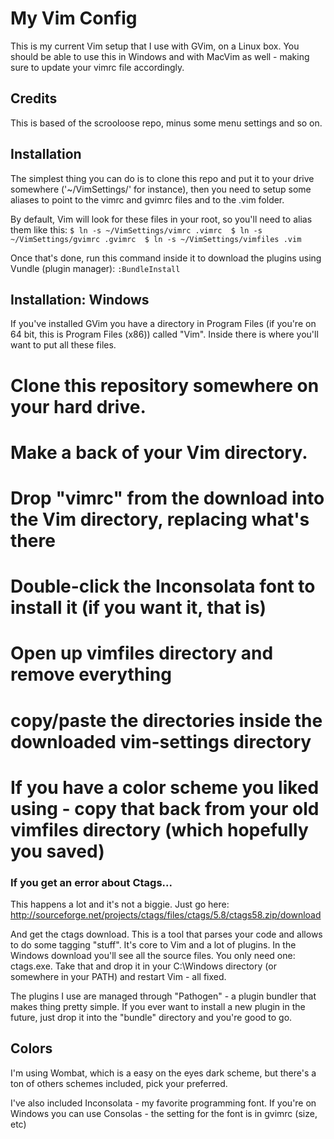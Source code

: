 # My Vim Config 
This is my current Vim setup that I use with GVim, on a Linux box. You should be able to use this in Windows and with MacVim as well - making sure to update your vimrc file accordingly.

## Credits
This is based of the scrooloose repo, minus some menu settings and so on.

## Installation
The simplest thing you can do is to clone this repo and put it to your drive somewhere ('~/VimSettings/' for instance), then you need to setup some aliases to point to the vimrc and gvimrc files and to the .vim folder.

By default, Vim will look for these files in your root, so you'll need to alias them like this:
     ```
     $ ln -s ~/VimSettings/vimrc .vimrc 
     $ ln -s ~/VimSettings/gvimrc .gvimrc 
     $ ln -s ~/VimSettings/vimfiles .vim 
     ```

Once that's done, run this command inside it to download the plugins using Vundle (plugin manager):
     ```
     :BundleInstall
     ```

## Installation: Windows
If you've installed GVim you have a directory in Program Files (if you're on 64 bit, this is Program Files (x86)) called "Vim". Inside there is where you'll want to put all these files.

 # Clone this repository somewhere on your hard drive. 
 # Make a back of your Vim directory. 
 # Drop "vimrc" from the download into the Vim directory, replacing what's there
 # Double-click the Inconsolata font to install it (if you want it, that is)
 # Open up vimfiles directory and remove everything
 # copy/paste the directories inside the downloaded vim-settings directory
 # If you have a color scheme you liked using - copy that back from your old vimfiles directory (which hopefully you saved)

### If you get an error about Ctags...
This happens a lot and it's not a biggie. Just go here:
http://sourceforge.net/projects/ctags/files/ctags/5.8/ctags58.zip/download

And get the ctags download. This is a tool that parses your code and allows to do some tagging "stuff". It's core to Vim and a lot of plugins. In the Windows download you'll see all the source files. You only need one: ctags.exe. Take that and drop it in your C:\Windows directory (or somewhere in your PATH) and restart Vim - all fixed.

The plugins I use are managed through "Pathogen" - a plugin bundler that makes thing pretty simple. If you ever want to install a new plugin in the future, just drop it into the "bundle" directory and you're good to go.


## Colors
I'm using Wombat, which is a easy on the eyes dark scheme, but there's a ton of others schemes included, pick your preferred.

I've also included Inconsolata - my favorite programming font. If you're on Windows you can use Consolas - the setting for the font is in gvimrc (size, etc)
